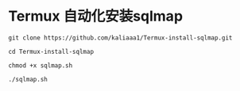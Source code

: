 # Termux 自动化安装sqlmap

```
git clone https://github.com/kaliaaa1/Termux-install-sqlmap.git

cd Termux-install-sqlmap

chmod +x sqlmap.sh

./sqlmap.sh
```
